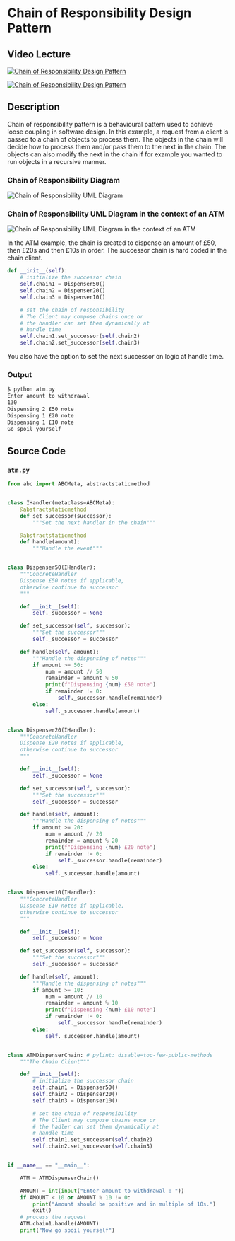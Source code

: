 # Chain of Responsibility Design Pattern

## Video Lecture

<a id="skillShareVideoLink" href="https://skl.sh/34SM2Xg" target="_blank" title="Chain of Responsibility Design Pattern"><img src="/img/skillshare_btn_sm.gif" alt="Chain of Responsibility Design Pattern"/></a>
<!-- <a id="udemyVideoLink" href="https://www.udemy.com/course/design-patterns-in-python/learn/lecture/16397342/?referralCode=7493DBBBF97FF2B0D24D" target="_blank" title="Chain of Responsibility Design Pattern"><img src="/img/udemy_btn_sm.gif" alt="Chain of Responsibility Design Pattern"/></a> -->
<a id="ytVideoLink" href="https://youtu.be/1z1Z79cOtCE" target="_blank" title="Chain of Responsibility Design Pattern"><img src="/img/yt_btn_sm.gif" alt="Chain of Responsibility Design Pattern"/></a> 

## Description

Chain of responsibility pattern is a behavioural pattern used to achieve loose coupling
in software design.
In this example, a request from a client is passed to a chain of objects to process them.
The objects in the chain will decide how to process them and/or pass them to the next in the chain.
The objects can also modify the next in the chain if for example you wanted to run objects in a recursive manner.


### Chain of Responsibility Diagram
![Chain of Responsibility UML Diagram](chain_of_responsibility.png)


### Chain of Responsibility UML Diagram in the context of an ATM
![Chain of Responsibility UML Diagram in the context of an ATM](atm.png)

In the ATM example, the chain is created to dispense an amount of £50, then £20s and then £10s in order.
The successor chain is hard coded in the chain client. 

```python
def __init__(self):
    # initialize the successor chain
    self.chain1 = Dispenser50()
    self.chain2 = Dispenser20()
    self.chain3 = Dispenser10()

    # set the chain of responsibility
    # The Client may compose chains once or
    # the handler can set them dynamically at
    # handle time
    self.chain1.set_successor(self.chain2)
    self.chain2.set_successor(self.chain3)

```
You also have the option to set the next successor on logic at handle time.

### Output
```bash
$ python atm.py
Enter amount to withdrawal
130
Dispensing 2 £50 note
Dispensing 1 £20 note
Dispensing 1 £10 note
Go spoil yourself
```

## Source Code

### **`atm.py`**
```python
from abc import ABCMeta, abstractstaticmethod


class IHandler(metaclass=ABCMeta):
    @abstractstaticmethod
    def set_successor(successor):
        """Set the next handler in the chain"""

    @abstractstaticmethod
    def handle(amount):
        """Handle the event"""


class Dispenser50(IHandler):
    """ConcreteHandler
    Dispense £50 notes if applicable,
    otherwise continue to successor
    """

    def __init__(self):
        self._successor = None

    def set_successor(self, successor):
        """Set the successor"""
        self._successor = successor

    def handle(self, amount):
        """Handle the dispensing of notes"""
        if amount >= 50:
            num = amount // 50
            remainder = amount % 50
            print(f"Dispensing {num} £50 note")
            if remainder != 0:
                self._successor.handle(remainder)
        else:
            self._successor.handle(amount)


class Dispenser20(IHandler):
    """ConcreteHandler
    Dispense £20 notes if applicable,
    otherwise continue to successor
    """

    def __init__(self):
        self._successor = None

    def set_successor(self, successor):
        """Set the successor"""
        self._successor = successor

    def handle(self, amount):
        """Handle the dispensing of notes"""
        if amount >= 20:
            num = amount // 20
            remainder = amount % 20
            print(f"Dispensing {num} £20 note")
            if remainder != 0:
                self._successor.handle(remainder)
        else:
            self._successor.handle(amount)


class Dispenser10(IHandler):
    """ConcreteHandler
    Dispense £10 notes if applicable,
    otherwise continue to successor
    """

    def __init__(self):
        self._successor = None

    def set_successor(self, successor):
        """Set the successor"""
        self._successor = successor

    def handle(self, amount):
        """Handle the dispensing of notes"""
        if amount >= 10:
            num = amount // 10
            remainder = amount % 10
            print(f"Dispensing {num} £10 note")
            if remainder != 0:
                self._successor.handle(remainder)
        else:
            self._successor.handle(amount)


class ATMDispenserChain: # pylint: disable=too-few-public-methods
    """The Chain Client"""

    def __init__(self):
        # initialize the successor chain
        self.chain1 = Dispenser50()
        self.chain2 = Dispenser20()
        self.chain3 = Dispenser10()

        # set the chain of responsibility
        # The Client may compose chains once or
        # the hadler can set them dynamically at
        # handle time
        self.chain1.set_successor(self.chain2)
        self.chain2.set_successor(self.chain3)


if __name__ == "__main__":

    ATM = ATMDispenserChain()

    AMOUNT = int(input("Enter amount to withdrawal : "))
    if AMOUNT < 10 or AMOUNT % 10 != 0:
        print("Amount should be positive and in multiple of 10s.")
        exit()
    # process the request
    ATM.chain1.handle(AMOUNT)
    print("Now go spoil yourself")

```